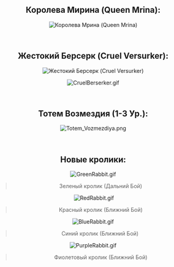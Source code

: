 <h2 style="text-align:center">Королева Мирина (Queen Mrina):</h2>

<p style="text-align:center"><img alt="Королева Мрина (Queen Mrina)" src="https://sun6-23.userapi.com/impg/JD9tVohJJqrG5WnRMz-MAnYMtTx28wEdNVQ4wQ/C_yGJf-CQFs.jpg?size=523x702&amp;quality=96&amp;sign=728ada3137c914b4528c89768f8a1d5d&amp;type=album" /></p>

<p style="text-align:center">&nbsp;</p>

<h2 style="text-align:center">Жестокий Берсерк (Cruel Versurker):</h2>

<p style="text-align:center"><img alt="Жестокий Берсерк (Cruel Versurker)" src="https://sun9-80.userapi.com/impg/NOJlNuQNT_d-cWzj4npHlyNYCA3xH4wheb97cg/NJWLX4WGXUs.jpg?size=652x750&amp;quality=96&amp;sign=fa16af6290b33da5df183aa050efc170&amp;type=album" /></p>

<p style="text-align:center"><img alt="CruelBerserker.gif" src="https://github.com/Aksel911/R2-Textures/blob/main/--==MONSTER%20ITEM%20ARMOR%20MODELS%20FULL==--/%5BKOREA%20OFF%202023%5D%20%D0%9C%D0%BE%D0%B4%D0%B5%D0%BB%D0%B8%20%D0%BC%D0%BE%D0%BD%D1%81%D1%82%D1%80%D0%BE%D0%B2/%5B6.22.2023%5D%20%D0%9D%D0%BE%D0%B2%D1%8B%D0%B5%20%D0%BC%D0%BE%D0%B4%D0%B5%D0%BB%D0%B8/%5B129726%5D%20%D0%96%D0%B5%D1%81%D1%82%D0%BE%D0%BA%D0%B8%D0%B9%20%D0%91%D0%B5%D1%80%D1%81%D0%B5%D1%80%D0%BA%20(Cruel%20Versurker)/CruelBerserker.gif?raw=true" /></p>

<p style="text-align:center">&nbsp;</p>

<h2 style="text-align:center">Тотем Возмездия (1-3 Ур.):</h2>

<p style="text-align:center"><img alt="Totem_Vozmezdiya.png" src="https://github.com/Aksel911/R2-Textures/blob/main/--==MONSTER%20ITEM%20ARMOR%20MODELS%20FULL==--/%5BKOREA%20OFF%202023%5D%20%D0%9C%D0%BE%D0%B4%D0%B5%D0%BB%D0%B8%20%D0%BC%D0%BE%D0%BD%D1%81%D1%82%D1%80%D0%BE%D0%B2/%5B6.22.2023%5D%20%D0%9D%D0%BE%D0%B2%D1%8B%D0%B5%20%D0%BC%D0%BE%D0%B4%D0%B5%D0%BB%D0%B8/%D0%A2%D0%BE%D1%82%D0%B5%D0%BC%20%D0%92%D0%BE%D0%B7%D0%BC%D0%B5%D0%B7%D0%B4%D0%B8%D1%8F/Totem_Vozmezdiya.png?raw=true" /></p>

<p style="text-align:center">&nbsp;</p>

<h2 style="text-align:center">Новые кролики:</h2>

<p style="text-align:center"><img alt="GreenRabbit.gif" src="https://github.com/Aksel911/R2-Textures/blob/main/--==MONSTER%20ITEM%20ARMOR%20MODELS%20FULL==--/%5BKOREA%20OFF%202023%5D%20%D0%9C%D0%BE%D0%B4%D0%B5%D0%BB%D0%B8%20%D0%BC%D0%BE%D0%BD%D1%81%D1%82%D1%80%D0%BE%D0%B2/%5B6.22.2023%5D%20%D0%9D%D0%BE%D0%B2%D1%8B%D0%B5%20%D0%BC%D0%BE%D0%B4%D0%B5%D0%BB%D0%B8/%D0%9A%D1%80%D0%BE%D0%BB%D0%B8%D0%BA%D0%B8%20(Rabbits)/%D0%97%D0%B5%D0%BB%D0%B5%D0%BD%D1%8B%D0%B9%20%D0%BA%D1%80%D0%BE%D0%BB%D0%B8%D0%BA/GreenRabbit.gif?raw=true" /></p>

<blockquote>
<p style="text-align:center">Зеленый кролик (Дальний Бой)</p>
</blockquote>

<p style="text-align:center">&nbsp;<img alt="RedRabbit.gif" src="https://github.com/Aksel911/R2-Textures/blob/main/--==MONSTER%20ITEM%20ARMOR%20MODELS%20FULL==--/%5BKOREA%20OFF%202023%5D%20%D0%9C%D0%BE%D0%B4%D0%B5%D0%BB%D0%B8%20%D0%BC%D0%BE%D0%BD%D1%81%D1%82%D1%80%D0%BE%D0%B2/%5B6.22.2023%5D%20%D0%9D%D0%BE%D0%B2%D1%8B%D0%B5%20%D0%BC%D0%BE%D0%B4%D0%B5%D0%BB%D0%B8/%D0%9A%D1%80%D0%BE%D0%BB%D0%B8%D0%BA%D0%B8%20(Rabbits)/%D0%9A%D1%80%D0%B0%D1%81%D0%BD%D1%8B%D0%B9%20%D0%BA%D1%80%D0%BE%D0%BB%D0%B8%D0%BA/RedRabbit.gif?raw=true" /></p>

<blockquote>
<p style="text-align:center">Красный кролик (Ближний Бой)</p>
</blockquote>

<p style="text-align:center"><img alt="BlueRabbit.gif" src="https://github.com/Aksel911/R2-Textures/blob/main/--==MONSTER%20ITEM%20ARMOR%20MODELS%20FULL==--/%5BKOREA%20OFF%202023%5D%20%D0%9C%D0%BE%D0%B4%D0%B5%D0%BB%D0%B8%20%D0%BC%D0%BE%D0%BD%D1%81%D1%82%D1%80%D0%BE%D0%B2/%5B6.22.2023%5D%20%D0%9D%D0%BE%D0%B2%D1%8B%D0%B5%20%D0%BC%D0%BE%D0%B4%D0%B5%D0%BB%D0%B8/%D0%9A%D1%80%D0%BE%D0%BB%D0%B8%D0%BA%D0%B8%20(Rabbits)/%D0%A1%D0%B8%D0%BD%D0%B8%D0%B9%20%D0%BA%D1%80%D0%BE%D0%BB%D0%B8%D0%BA/BlueRabbit.gif?raw=true" /></p>

<blockquote>
<p style="text-align:center">Синий кролик (Ближний Бой)&nbsp;</p>
</blockquote>

<p style="text-align:center"><img alt="PurpleRabbit.gif" src="https://github.com/Aksel911/R2-Textures/blob/main/--==MONSTER%20ITEM%20ARMOR%20MODELS%20FULL==--/%5BKOREA%20OFF%202023%5D%20%D0%9C%D0%BE%D0%B4%D0%B5%D0%BB%D0%B8%20%D0%BC%D0%BE%D0%BD%D1%81%D1%82%D1%80%D0%BE%D0%B2/%5B6.22.2023%5D%20%D0%9D%D0%BE%D0%B2%D1%8B%D0%B5%20%D0%BC%D0%BE%D0%B4%D0%B5%D0%BB%D0%B8/%D0%9A%D1%80%D0%BE%D0%BB%D0%B8%D0%BA%D0%B8%20(Rabbits)/%D0%A4%D0%B8%D0%BE%D0%BB%D0%B5%D1%82%D0%BE%D0%B2%D1%8B%D0%B9%20%D0%BA%D1%80%D0%BE%D0%BB%D0%B8%D0%BA/PurpleRabbit.gif?raw=true" /></p>

<blockquote>
<p style="text-align:center">Фиолетовый кролик (Ближний Бой)</p>
</blockquote>
